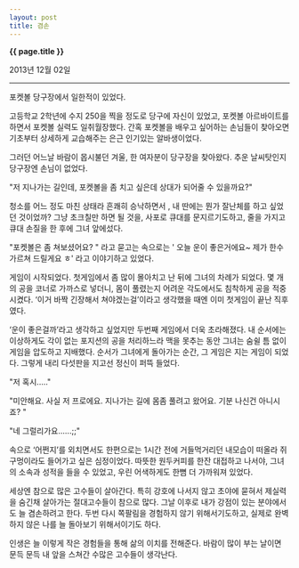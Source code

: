 ```yaml
---
layout: post
title: 겸손
---
```


**{{ page.title }}** <p class="meta">2013년 12월 02일</p>


---



포켓볼 당구장에서 일한적이 있었다. 

고등학교 2학년에 수지 250을 찍을 정도로 당구에 자신이 있었고, 포켓볼 아르바이트를 하면서 포켓볼 실력도 일취월장했다. 간혹 포켓볼을 배우고 싶어하는 손님들이 찾아오면 기초부터 상세하게 교습해주는 은근 인기있는 알바생이었다. 

그러던 어느날 바람이 몹시불던 겨울,  한 여자분이 당구장을 찾아왔다. 추운 날씨탓인지 당구장엔 손님이 없었다. 

"저 지나가는 길인데, 포켓볼을 좀 치고 싶은데 상대가 되어줄 수 있을까요?"

청소를 어느 정도 마친 상태라 흔쾌히 승낙하면서 , 내 딴에는 뭔가 잘난체를 하고 싶었던 것이었까? 그냥 초크칠만 하면 될 것을, 사포로 큐대를 문지르기도하고, 줄을 가지고 큐대 손질을 한 후에 그녀 앞에섰다. 

"포켓볼은 좀 쳐보셨어요? " 라고 묻고는 속으로는 
' 오늘 운이 좋은거에요~ 제가 한수 가르쳐 드릴게요 ㅎ' 라고 이야기하고 있었다. 

게임이 시작되었다. 첫게임에서 좀 많이 몰아치고 난 뒤에 그녀의 차례가 되었다. 몇 개의 공을 코너로 가까스로 넣더니, 몸이 풀렸는지 어려운 각도에서도 침착하게 공을 적중시켰다. ‘이거 바짝 긴장해서 쳐야겠는걸’이라고 생각했을 때엔 이미 첫게임이 끝난 직후였다. 

‘운이 좋은걸까’라고 생각하고 싶었지만 두번째 게임에서 더욱 초라해졌다.  내 순서에는 이상하게도 각이 없는 포지션의 공을 처리하느라 맥을 못추는 동안 그녀는 숨쉴 틈 없이 게임을 압도하고 지배했다.  순서가 그녀에게 돌아가는 순간, 그 게임은 지는 게임이 되었다.  그렇게 내리 다섯판을 지고선 정신이 퍼뜩 들었다. 

"저 혹시....."

"미안해요. 사실 저 프로에요. 지나가는 길에 몸좀 풀려고 왔어요. 기분 나신건 아니시죠? "

"네 그럴리가요......;;"

속으로 ‘어쩐지’를 외치면서도 한편으로는 1시간 전에 거들먹거리던 내모습이 떠올라 쥐구멍이라도 들어가고 싶은 심정이었다. 따뜻한 원두커피를 한잔 대접하고 나서야, 그녀의 소속과 성적을 들을 수 있었고,  우린 어색하게도 한뼘 더 가까워져 있었다. 


세상엔 참으로 많은 고수들이 살아간다. 특히 강호에 나서지 않고 초야에 묻혀서 제실력을 숨긴채 살아가는 절대고수들이 참으로 많다. 그날 이후로 내가 강점이 있는 분야에서도 늘 겸손하려고 한다. 두번 다시 쪽팔림을 경험하지 않기 위해서기도하고, 실제로 완벽하지 않은 나를 늘 돌아보기 위해서이기도 하다. 

인생은 늘 이렇게 작은 경험들을 통해  삶의 이치를 전해준다. 바람이 많이 부는 날이면  문득 문득 내 앞을 스쳐간 수많은 고수들이 생각난다. 